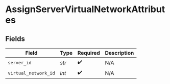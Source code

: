 # AssignServerVirtualNetworkAttributes


## Fields

| Field                | Type                 | Required             | Description          |
| -------------------- | -------------------- | -------------------- | -------------------- |
| `server_id`          | *str*                | :heavy_check_mark:   | N/A                  |
| `virtual_network_id` | *int*                | :heavy_check_mark:   | N/A                  |